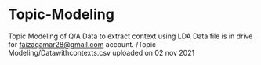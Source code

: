 # Topic-Modeling
Topic Modeling of Q/A Data to extract context using LDA
Data file is in drive for faizaqamar28@gmail.com account. /Topic Modeling/Datawithcontexts.csv uploaded on 02 nov 2021
